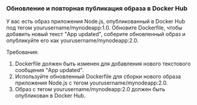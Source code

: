 
### Обновление и повторная публикация образа в Docker Hub

У вас есть образ приложения Node.js, опубликованный в Docker Hub под тегом yourusername/mynodeapp:1.0. Обновите Dockerfile, чтобы добавить новый текст "App updated", соберите обновленный образ и опубликуйте его как yourusername/mynodeapp:2.0.

Требования:
1. Dockerfile должен быть изменен для добавления нового текстового сообщения "App updated". 
2. Используйте обновленный Dockerfile для сборки нового образа приложения Node.js с тегом yourusername/mynodeapp:2.0. 
3. Образ с тегом yourusername/mynodeapp:2.0 должен быть опубликован в Docker Hub.
